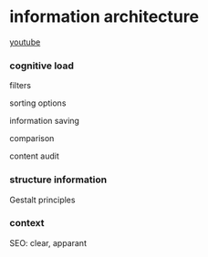 # information architecture
[youtube](https://www.youtube.com/watch?v=OJLfjgVlwDo)
### cognitive load
filters

sorting options

information saving

comparison

content audit
### structure information
Gestalt principles

### context
SEO: clear, apparant 